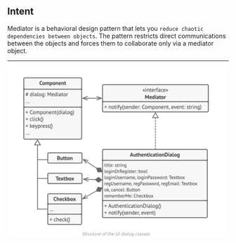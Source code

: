 ## Intent

Mediator is a behavioral design pattern that lets you `reduce chaotic dependencies between objects`. The pattern restricts direct communications between the objects and forces them to collaborate only via a mediator object.

***

![Mediator Pattern UML](https://github.com/muarshad01/Java-Design-Patterns/blob/main/Diagrams/mediator/mediator.png)
